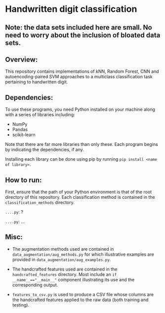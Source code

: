 # Handwritten digit classification

## Note: the data sets included here are small. No need to worry about the inclusion of bloated data sets.

## Overview:
This repository contains implementations of kNN, Random Forest, CNN and autoencoding-paired SVM approaches to a multiclass classification task pertaining to handwritten digit.

## Dependencies:
To use these programs, you need Python installed on your machine along with a series of libraries including:
- NumPy
- Pandas
- scikit-learn

Note that there are far more libraries than only these. Each program begins by indicating the dependencies, if any.

Installing each library can be done using pip by running `pip install <name of library>`.

## How to run:
First, ensure that the path of your Python environment is that of the root directory of this repository. Each classification method is contained in the `classification_methods` directory.

`....py`: ?

`....py`: ...

## Misc:
- The augmentation methods used are contained in `data_augmentation/aug_methods.py` for which illustrative examples are provided in `data_augmentation/aug_examples.py`.

- The handcrafted features used are contained in the `handcrafted_features` directory. Most include an `if __name__=="__main__"` component illustrating its use and the corresponding output.

- `features_to_csv.py` is used to produce a CSV file whose columns are the handcrafted features applied to the raw data (both training and testing).